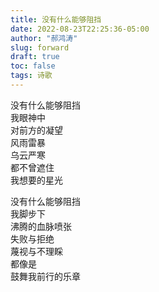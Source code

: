 ```yaml
---
title: 没有什么能够阻挡
date: 2022-08-23T22:25:36-05:00
author: "郝鸿涛"
slug: forward
draft: true
toc: false
tags: 诗歌
---
```


没有什么能够阻挡\
我眼神中\
对前方的凝望\
风雨雷暴\
乌云严寒\
都不曾遮住\
我想要的星光

没有什么能够阻挡\
我脚步下\
沸腾的血脉喷张\
失败与拒绝\
蔑视与不理睬\
都像是\
鼓舞我前行的乐章
